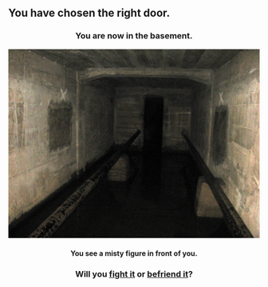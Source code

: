 ## You have chosen the right door.

<h3 align="center">You are now in the basement.</h3>

<p align="center">
  <img src="../pictures/Basement_of_Lawang_Sewu_2011.JPG"/>
</p>

<h4 align="center">You see a misty figure in front of you.</h4>
<h3 align="center">
  Will you <a href="fight.md">fight it</a> or <a href="befriend.md"> befriend it</a>?
</h3>


